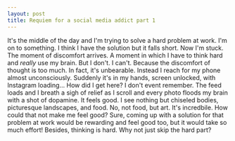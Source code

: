 ```yaml
---
layout: post
title: Requiem for a social media addict part 1
---
```


It's the middle of the day and I'm trying to solve a hard problem at work. I'm on
to something. I think I have the solution but it falls short. Now I'm stuck.
The moment of discomfort arrives. A moment in which I have to think hard and
_really_ use my brain. But I don't. I can't. Because the discomfort of thought is
too much. In fact, it's unbearable. Instead I reach for my phone almost
unconsciously. Suddenly it's in my hands, screen unlocked, with Instagram
loading... How did I get here? I don't event remember. The feed loads and I breath
a sigh of relief as I scroll and every photo floods my brain with a shot of dopamine.
It feels good. I see nothing but chiseled bodies, picturesque landscapes, and food.
No, not food, but art. It's incredbile. How could that not make me feel good? Sure,
coming up with a solution for that problem at work would be rewarding and feel good
too, but it would take so much effort! Besides, thinking is hard. Why not just skip
the hard part?
